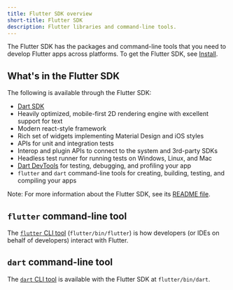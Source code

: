 ```yaml
---
title: Flutter SDK overview
short-title: Flutter SDK
description: Flutter libraries and command-line tools.
---
```


The Flutter SDK has the packages and command-line tools that you need to develop
Flutter apps across platforms. To get the Flutter SDK, see [Install][].

## What's in the Flutter SDK

The following is available through the Flutter SDK:

* [Dart SDK][]
* Heavily optimized, mobile-first 2D rendering engine with
  excellent support for text
* Modern react-style framework
* Rich set of widgets implementing Material Design and iOS styles
* APIs for unit and integration tests
* Interop and plugin APIs to connect to the system and 3rd-party SDKs
* Headless test runner for running tests on Windows, Linux, and Mac
* [Dart DevTools][] for testing, debugging, and profiling your app
* `flutter` and `dart` command-line tools for creating, building, testing,
  and compiling your apps

Note: For more information about the Flutter SDK, see its
[README file][].

## `flutter` command-line tool

The [`flutter` CLI tool][] (`flutter/bin/flutter`) is how developers
(or IDEs on behalf of developers) interact with Flutter.

## `dart` command-line tool

The [`dart` CLI tool][] is available with the Flutter SDK at `flutter/bin/dart`.

[Dart DevTools]: {{site.url}}/reference/devtools
[Dart SDK]: {{site.dart-site}}/tools/sdk
[`dart` CLI tool]: {{site.dart-site}}/tools/dart-tool
[`flutter` CLI tool]: {{site.url}}/reference/sdk/flutter-cli
[Install]: {{site.url}}/get-started/install
[README file]: {{site.repo.flutter}}/blob/master/README.md
